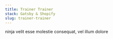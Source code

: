 ```yaml
---
title: Trainer Trainer
stack: Gatsby & Shopify
slug: trainer-trainer
---
```

ninja velit esse molestie consequat, vel illum dolore
